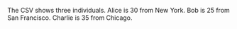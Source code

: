 The CSV shows three individuals.
Alice is 30 from New York.
Bob is 25 from San Francisco.
Charlie is 35 from Chicago.
